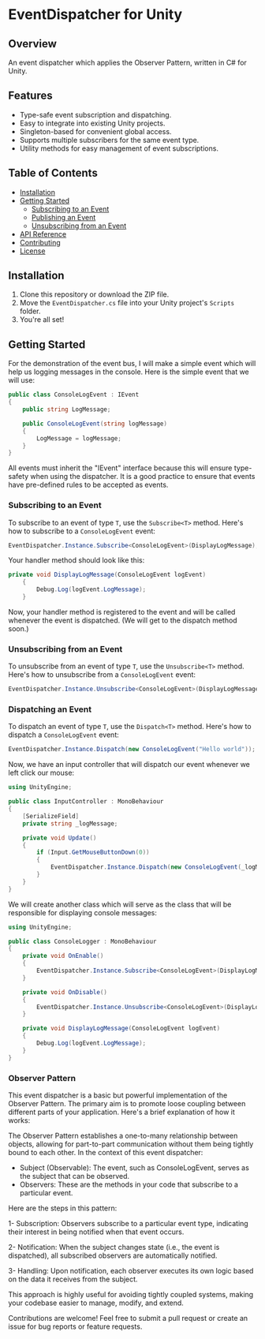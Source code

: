 # EventDispatcher for Unity

## Overview

An event dispatcher which applies the Observer Pattern, written in C# for Unity.

## Features

- Type-safe event subscription and dispatching.
- Easy to integrate into existing Unity projects.
- Singleton-based for convenient global access.
- Supports multiple subscribers for the same event type.
- Utility methods for easy management of event subscriptions.

## Table of Contents

- [Installation](#installation)
- [Getting Started](#getting-started)
  - [Subscribing to an Event](#subscribing-to-an-event)
  - [Publishing an Event](#publishing-an-event)
  - [Unsubscribing from an Event](#unsubscribing-from-an-event)
- [API Reference](#api-reference)
- [Contributing](#contributing)
- [License](#license)

## Installation

1. Clone this repository or download the ZIP file.
2. Move the `EventDispatcher.cs` file into your Unity project's `Scripts` folder.
3. You're all set!

## Getting Started

For the demonstration of the event bus, I will make a simple event which will help us logging messages in the console. Here is the simple event that we will use: 

```csharp
public class ConsoleLogEvent : IEvent
{
    public string LogMessage;

    public ConsoleLogEvent(string logMessage)
    {
        LogMessage = logMessage;
    }
}
```

All events must inherit the "IEvent" interface because this will ensure type-safety when using the dispatcher. It is a good practice to ensure that events have pre-defined rules to be accepted as events.

### Subscribing to an Event

To subscribe to an event of type `T`, use the `Subscribe<T>` method. Here's how to subscribe to a `ConsoleLogEvent` event:

```csharp
EventDispatcher.Instance.Subscribe<ConsoleLogEvent>(DisplayLogMessage);
```

Your handler method should look like this:

```csharp
private void DisplayLogMessage(ConsoleLogEvent logEvent)
    {
        Debug.Log(logEvent.LogMessage);
    }
```

Now, your handler method is registered to the event and will be called whenever the event is dispatched. (We will get to the dispatch method soon.)

### Unsubscribing from an Event

To unsubscribe from an event of type `T`, use the `Unsubscribe<T>` method. Here's how to unsubscribe from a `ConsoleLogEvent` event:

```csharp
EventDispatcher.Instance.Unsubscribe<ConsoleLogEvent>(DisplayLogMessage);
```

### Dispatching an Event

To dispatch an event of type `T`, use the `Dispatch<T>` method. Here's how to dispatch a `ConsoleLogEvent` event:

```csharp
EventDispatcher.Instance.Dispatch(new ConsoleLogEvent("Hello world"));
```

Now, we have an input controller that will dispatch our event whenever we left click our mouse: 

```csharp
using UnityEngine;

public class InputController : MonoBehaviour
{
    [SerializeField] 
    private string _logMessage;

    private void Update()
    {
        if (Input.GetMouseButtonDown(0))
        {
            EventDispatcher.Instance.Dispatch(new ConsoleLogEvent(_logMessage));
        }
    }
}
```

We will create another class which will serve as the class that will be responsible for displaying console messages:

```csharp
using UnityEngine;

public class ConsoleLogger : MonoBehaviour
{
    private void OnEnable()
    {
        EventDispatcher.Instance.Subscribe<ConsoleLogEvent>(DisplayLogMessage);
    }

    private void OnDisable()
    {
        EventDispatcher.Instance.Unsubscribe<ConsoleLogEvent>(DisplayLogMessage);
    }

    private void DisplayLogMessage(ConsoleLogEvent logEvent)
    {
        Debug.Log(logEvent.LogMessage);
    }
}
```

### Observer Pattern

This event dispatcher is a basic but powerful implementation of the Observer Pattern. The primary aim is to promote loose coupling between different parts of your application. Here's a brief explanation of how it works:

The Observer Pattern establishes a one-to-many relationship between objects, allowing for part-to-part communication without them being tightly bound to each other. In the context of this event dispatcher:

* Subject (Observable): The event, such as ConsoleLogEvent, serves as the subject that can be observed.
* Observers: These are the methods in your code that subscribe to a particular event.

Here are the steps in this pattern:

1- Subscription: Observers subscribe to a particular event type, indicating their interest in being notified when that event occurs.

2- Notification: When the subject changes state (i.e., the event is dispatched), all subscribed observers are automatically notified.

3- Handling: Upon notification, each observer executes its own logic based on the data it receives from the subject.

This approach is highly useful for avoiding tightly coupled systems, making your codebase easier to manage, modify, and extend.

Contributions are welcome! Feel free to submit a pull request or create an issue for bug reports or feature requests.

